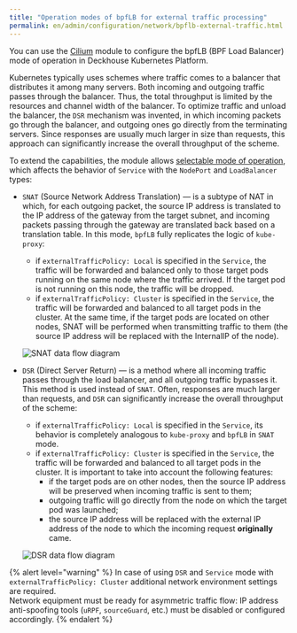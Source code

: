 ```yaml
---
title: "Operation modes of bpfLB for external traffic processing"
permalink: en/admin/configuration/network/bpflb-external-traffic.html
---
```


You can use the [Cilium](../../reference/mc/cni-cilium/) module to configure the bpfLB (BPF Load Balancer) mode of operation in Deckhouse Kubernetes Platform.

<!-- Transferred with minor modifications from https://deckhouse.io/products/kubernetes-platform/documentation/latest/modules/cni-cilium/#handling-external-traffic-in-different-bpflb-modes-replacing-kube-proxy-from-cilium -->

Kubernetes typically uses schemes where traffic comes to a balancer that distributes it among many servers. Both incoming and outgoing traffic passes through the balancer. Thus, the total throughput is limited by the resources and channel width of the balancer. To optimize traffic and unload the balancer, the `DSR` mechanism was invented, in which incoming packets go through the balancer, and outgoing ones go directly from the terminating servers. Since responses are usually much larger in size than requests, this approach can significantly increase the overall throughput of the scheme.

To extend the capabilities, the module allows [selectable mode of operation](configuration.html#parameters-bpflbmode), which affects the behavior of `Service` with the `NodePort` and `LoadBalancer` types:

* `SNAT` (Source Network Address Translation) — is a subtype of NAT in which, for each outgoing packet, the source IP address is translated to the IP address of the gateway from the target subnet, and incoming packets passing through the gateway are translated back based on a translation table. In this mode, `bpfLB` fully replicates the logic of `kube-proxy`:
  * if `externalTrafficPolicy: Local` is specified in the `Service`, the traffic will be forwarded and balanced only to those target pods running on the same node where the traffic arrived. If the target pod is not running on this node, the traffic will be dropped.
  * if `externalTrafficPolicy: Cluster` is specified in the `Service`, the traffic will be forwarded and balanced to all target pods in the cluster. At the same time, if the target pods are located on other nodes, SNAT will be performed when transmitting traffic to them (the source IP address will be replaced with the InternalIP of the node).

   ![SNAT data flow diagram](../../../images/cni-cilium/snat.png)

* `DSR` (Direct Server Return) — is a method where all incoming traffic passes through the load balancer, and all outgoing traffic bypasses it. This method is used instead of `SNAT`. Often, responses are much larger than requests, and `DSR` can significantly increase the overall throughput of the scheme:
  * if `externalTrafficPolicy: Local` is specified in the `Service`, its behavior is completely analogous to `kube-proxy` and `bpfLB` in `SNAT` mode.
  * if `externalTrafficPolicy: Cluster` is specified in the `Service`, the traffic will be forwarded and balanced to all target pods in the cluster.
  It is important to take into account the following features:
    * if the target pods are on other nodes, then the source IP address will be preserved when incoming traffic is sent to them;
    * outgoing traffic will go directly from the node on which the target pod was launched;
    * the source IP address will be replaced with the external IP address of the node to which the incoming request **originally** came.

   ![DSR data flow diagram](../../../images/cni-cilium/dsr.png)

{% alert level="warning" %}
In case of using `DSR` and `Service` mode with `externalTrafficPolicy: Cluster` additional network environment settings are required.  
Network equipment must be ready for asymmetric traffic flow: IP address anti-spoofing tools (`uRPF`, `sourceGuard`, etc.) must be disabled or configured accordingly.
{% endalert %}
